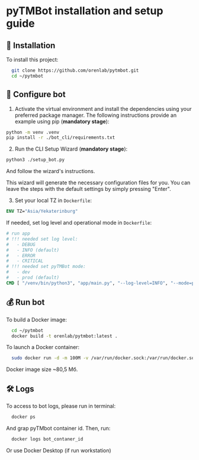 # pyTMBot installation and setup guide

## 🔌 Installation

To install this project:

```bash
  git clone https://github.com/orenlab/pytmbot.git
  cd ~/pytmbot
```

## 🧪 Configure bot

1. Activate the virtual environment and install the dependencies using your preferred package manager.
   The following instructions provide an example using pip (__mandatory stage__):

```bash
python -m venv .venv
pip install -r ./bot_cli/requirements.txt
```

2. Run the CLI Setup Wizard (__mandatory stage__):

```bash
python3 ./setup_bot.py
```

And follow the wizard's instructions.

This wizard will generate the necessary configuration files for you.
You can leave the steps with the default settings by simply pressing "Enter".

3. Set your local TZ in `Dockerfile`:

```dockerfile
ENV TZ="Asia/Yekaterinburg"
```

If needed, set log level and operational mode in `Dockerfile`:

```dockerfile
# run app
# !!! needed set log level:
#   - DEBUG
#   - INFO (default)
#   - ERROR
#   - CRITICAL
# !!! needed set pyTMBot mode:
#   - dev
#   - prod (default)
CMD [ "/venv/bin/python3", "app/main.py", "--log-level=INFO", "--mode=prod" ]
```

## 💰 Run bot

To build a Docker image:

```bash
  cd ~/pytmbot
  docker build -t orenlab/pytmbot:latest .
```

To launch a Docker container:

```bash
  sudo docker run -d -m 100M -v /var/run/docker.sock:/var/run/docker.sock:ro --restart=always --name=pytmbot --pid=host --security-opt=no-new-privileges orenlab/pytmbot:latest
```

Docker image size ~80,5 Мб.

## 🛠 Logs

To access to bot logs, please run in terminal:

```bash
  docker ps
```

And grap pyTMbot container id. Then, run:

```bash
  docker logs bot_contaner_id
```

Or use Docker Desktop (if run workstation)
